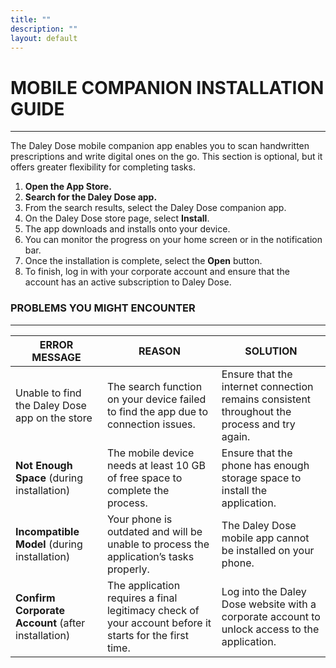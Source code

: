 ```yaml
---
title: ""
description: ""
layout: default
---
```


# **MOBILE COMPANION INSTALLATION GUIDE**
---

The Daley Dose mobile companion app enables you to scan handwritten prescriptions and write digital ones on the go. This section is optional, but it offers greater flexibility for completing tasks.  

1. **Open the App Store.**  
2. **Search for the Daley Dose app.**  
3. From the search results, select the Daley Dose companion app.  
4. On the Daley Dose store page, select **Install**.  
5. The app downloads and installs onto your device.  
6. You can monitor the progress on your home screen or in the notification bar.  
7. Once the installation is complete, select the **Open** button.  
8. To finish, log in with your corporate account and ensure that the account has an active subscription to Daley Dose.  


### **PROBLEMS YOU MIGHT ENCOUNTER**
---

| **ERROR MESSAGE** | **REASON** | **SOLUTION** |
|-------------------|------------|--------------|
| Unable to find the Daley Dose app on the store | The search function on your device failed to find the app due to connection issues. | Ensure that the internet connection remains consistent throughout the process and try again. |
| **Not Enough Space** (during installation) | The mobile device needs at least 10 GB of free space to complete the process. | Ensure that the phone has enough storage space to install the application. |
| **Incompatible Model** (during installation) | Your phone is outdated and will be unable to process the application’s tasks properly. | The Daley Dose mobile app cannot be installed on your phone. |
| **Confirm Corporate Account** (after installation) | The application requires a final legitimacy check of your account before it starts for the first time. | Log into the Daley Dose website with a corporate account to unlock access to the application. |
